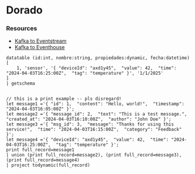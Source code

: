 # Dorado

### Resources
- [Kafka to Eventstream](https://learn.microsoft.com/en-us/fabric/real-time-intelligence/event-streams/connect-connecots-in-virtual-network-on-premises)
- [Kafka to Eventhouse](https://learn.microsoft.com/en-us/azure/data-explorer/integrate-overview?tabs=connectors#apache-kafka)

```kql
datatable (id:int, nombre:string, propiedades:dynamic, fecha:datetime)[
    1, 'sensor', '{ "deviceId": "axd1y45",  "value": 42,  "time": "2024-04-03T16:25:00Z",  "tag": "temperature" }', '1/1/2025'
]
| getschema 


// this is a print example -- pls disregard!
let message1 ='{ "id": 1,  "content": "Hello, world!",  "timestamp": "2024-04-03T16:05:00Z" }';
let message2 ='{ "message_id": 2,  "text": "This is a test message.",  "created_at": "2024-04-03T16:10:00Z",  "author": "John Doe" }';
let message3 ='{ "msg_id": 3,  "message": "Thanks for using this service!",  "time": "2024-04-03T16:15:00Z",  "category": "Feedback" }';
let message4 ='{ "deviceId": "axd1y45",  "value": 42,  "time": "2024-04-03T16:25:00Z",  "tag": "temperature" }';
print full_record=message1
| union (print full_record=message2), (print full_record=message3), (print full_record=message4)
| project todynamic(full_record)
```

